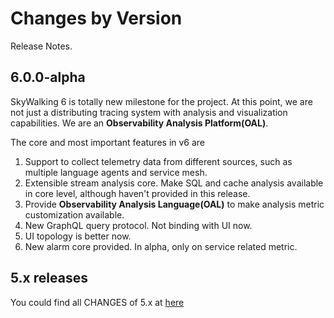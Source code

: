 Changes by Version
==================
Release Notes.


6.0.0-alpha
------------------

SkyWalking 6 is totally new milestone for the project. At this point, we are not just a distributing
tracing system with analysis and visualization capabilities. We are an **Observability Analysis Platform(OAL)**.

The core and most important features in v6 are
1. Support to collect telemetry data from different sources, such as multiple language agents and service mesh.
1. Extensible stream analysis core. Make SQL and cache analysis available in core level, although haven't
provided in this release.
1. Provide **Observability Analysis Language(OAL)** to make analysis metric customization available.
1. New GraphQL query protocol. Not binding with UI now.
1. UI topology is better now.
1. New alarm core provided. In alpha, only on service related metric.


5.x releases
------------------
You could find all CHANGES of 5.x at [here](https://github.com/apache/incubator-skywalking/blob/5.x/CHANGES.md)
